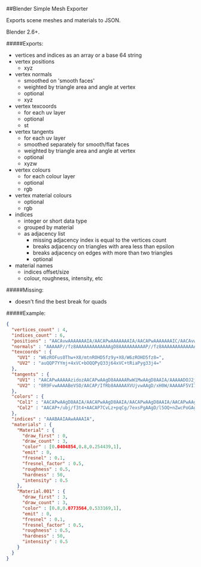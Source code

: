 ##Blender Simple Mesh Exporter

Exports scene meshes and materials to JSON.

Blender 2.6+.

#####Exports:
* vertices and indices as an array or a base 64 string
* vertex positions
  * xyz
* vertex normals
  * smoothed on 'smooth faces'
  * weighted by triangle area and angle at vertex
  * optional
  * xyz
* vertex texcoords
  * for each uv layer
  * optional
  * st
* vertex tangents
  * for each uv layer
  * smoothed separately for smooth/flat faces
  * weighted by triangle area and angle at vertex
  * optional
  * xyzw
* vertex colours
  * for each colour layer
  * optional
  * rgb
* vertex material colours
  * optional
  * rgb
* indices
  * integer or short data type
  * grouped by material
  * as adjacency list
    * missing adjacency index is equal to the vertices count
    * breaks adjacency on triangles with area less than epsilon
    * breaks adjacency on edges with more than two triangles
    * optional
* material names
  * indices offset/size
  * colour, roughness, intensity, etc
  

#####Missing:
* doesn't find the best break for quads

#####Example:
```json
{
  "vertices_count" : 4,
  "indices_count" : 6,
  "positions" : "AACAvwAAAAAAAIA/AACAPwAAAAAAAIA/AACAPwAAAAAAAIC/AACAvwAAAAAAAIC/",
  "normals" : "AAAAAP//fz8AAAAAAAAAAAAAgD8AAAAAAAAAAP//fz8AAAAAAAAAAAAAgD8AAAAA",
  "texcoords" : {
    "UV1" : "W6zROFus0Thw+X8/mtnROHD5fz9y+X8/W6zROHD5fz8=",
    "UV2" : "auQQP7YYmj+4xVC+bOQQPyQ33j64xVC+tRiaPyg33j4="
  },
  "tangents" : {
    "UV1" : "AACAPwAAAAAzidozAACAPwAAgD8AAAAARwW1MwAAgD8AAIA/AAAAADOJ2jMAAIA/AACAPwAAAACPBgA0AACAPw==",
    "UV2" : "8R9FvwAAAABeVSO/AACAP/IfRb8AAAAAXVUjvwAAgD/xH0W/AAAAAF5VI78AAIA/8B9FvwAAAABgVSO/AACAPw=="
  },
  "colors" : {
    "Col1" : "AACAPwAAgD8AAIA/AACAPwAAgD8AAIA/AACAPwAAgD8AAIA/AACAPwAAgD8AAIA/",
    "Col2" : "AACAP+/ubj/f3t4+AACAP7CvLz+pqCg/7exsPgAAgD/l5OQ+nZwcPoGAgDsAAIA/"
  },
  "indices" : "AAABAAIAAwAAAAIA",
  "materials" : {
    "Material" : {
      "draw_first" : 0,
      "draw_count" : 3,
      "color" : [0.0404854,0.8,0.254439,1],
      "emit" : 0,
      "fresnel" : 0.1,
      "fresnel_factor" : 0.5,
      "roughness" : 0.5,
      "hardness" : 50,
      "intensity" : 0.5
    },
    "Material.001" : {
      "draw_first" : 3,
      "draw_count" : 3,
      "color" : [0.8,0.0773564,0.533169,1],
      "emit" : 0,
      "fresnel" : 0.1,
      "fresnel_factor" : 0.5,
      "roughness" : 0.5,
      "hardness" : 50,
      "intensity" : 0.5
    }
  }
}
```
